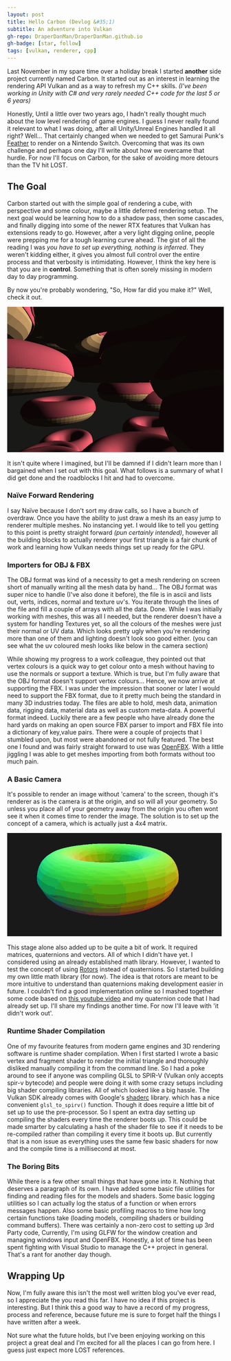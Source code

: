 ```yaml
---
layout: post
title: Hello Carbon (Devlog &#35;1)
subtitle: An adventure into Vulkan
gh-repo: DraperDanMan/DraperDanMan.github.io
gh-badge: [star, follow]
tags: [vulkan, renderer, cpp]
---
```


Last November in my spare time over a holiday break I started **another** side project currently named Carbon. It started out as an interest in learning the rendering API Vulkan and as a way to refresh my C++ skills. *(I've been working in Unity with C# and very rarely needed C++ code for the last 5 or 6 years)*

Honestly, Until a little over two years ago, I hadn't really thought much about the low level rendering of game engines. I guess I never really found it relevant to what I was doing, after all Unity/Unreal Engines handled it all right? Well... That certainly changed when we needed to get Samurai Punk's [Feather](https://samuraipunk.com/feather) to render on a Nintendo Switch. Overcoming that was its own challenge and perhaps one day I'll write about how we overcame that hurdle. For now I'll focus on Carbon, for the sake of avoiding more detours than the TV hit LOST.

## The Goal

Carbon started out with the simple goal of rendering a cube, with perspective and some colour, maybe a little deferred rendering setup. The next goal would be learning how to do a shadow pass, then some cascades, and finally digging into some of the newer RTX features that Vulkan has extensions ready to go. However, after a very light digging online, people were prepping me for a tough learning curve ahead. The gist of all the reading I was *you have to set up everything, nothing is inferred*. They weren't kidding either, it gives you almost full control over the entire process and that verbosity is intimidating. However, I think the key here is that you are in **control**. Something that is often sorely missing in modern day to day programming.

By now you're probably wondering, "So, How far did you make it?" Well, check it out.

![A animated gif of some vertex coloured donuts flying around in a void.](/img/devlog1/CarbonVertexColors.gif)

It isn't quite where I imagined, but I'll be damned if I didn't learn more than I bargained when I set out with this goal. What follows is a summary of what I did get done and the roadblocks I hit and had to overcome.

### Naïve Forward Rendering

I say Naïve because I don't sort my draw calls, so I have a bunch of overdraw. Once you have the ability to just draw a mesh its an easy jump to renderer multiple meshes. No instancing yet. I would like to tell you getting to this point is pretty straight forward *(pun certainly intended)*, however all the building blocks to actually renderer your first triangle is a fair chunk of work and learning how Vulkan needs things set up ready for the GPU.

### Importers for OBJ & FBX

The OBJ format was kind of a necessity to get a mesh rendering on screen short of manually writing all the mesh data by hand... The OBJ format was super nice to handle (I've also done it before), the file is in ascii and lists out, verts, indices, normal and texture uv's. You iterate through the lines of the file and fill a couple of arrays with all the data. Done. While I was initially working with meshes, this was all I needed, but the renderer doesn't have a system for handling Textures yet, so all the colours of the meshes were just their normal or UV data. Which looks pretty ugly when you're rendering more than one of them and lighting doesn't look soo good either. (you can see what the uv coloured mesh looks like below in the camera section)

While showing my progress to a work colleague, they pointed out that vertex colours is a quick way to get colour onto a mesh without having to use the normals or support a texture. Which is true, but I'm fully aware that the OBJ format doesn't support vertex colours... Hence, we now arrive at supporting the FBX. I was under the impression that sooner or later I would need to support the FBX format, due to it pretty much being the standard in many 3D industries today. The files are able to hold, mesh data, animation data, rigging data, material data as well as custom meta-data. A powerful format indeed. Luckily there are a few people who have already done the hard yards on making an open source FBX parser to import and FBX file into a dictionary of key,value pairs.  There were a couple of projects that I stumbled upon, but most were abandoned or not fully featured. The best one I found and was fairly straight forward to use was [OpenFBX](https://github.com/nem0/OpenFBX). With a little jiggling I was able to get meshes importing from both formats without too much pain. 

### A Basic Camera

It's possible to render an image without 'camera' to the screen, though it's renderer as is the camera is at the origin, and so will all your geometry. So unless you place all of your geometry away from the origin you often wont see it when it comes time to render the image. The solution is to set up the concept of a camera, which is actually just a 4x4 matrix. 

![A animated gif of a virtual camera moving around a uv coloured donut](/img/devlog1/vulkanFixedCam.gif)

This stage alone also added up to be quite a bit of work. It required matrices, quaternions and vectors. All of which I didn't have yet. I considered using an already established math library. However, I wanted to test the concept of using [Rotors](https://en.wikipedia.org/wiki/Rotor_(mathematics)) instead of quaternions. So I started building my own little math library (for now). The idea is that rotors are meant to be more intuitive to understand than quaternions making development easier in future. I couldn't find a good implementation online so I mashed together some code based on [this youtube video](https://www.youtube.com/watch?v=Idlv83CxP-8) and my quaternion code that I had already set up. I'll share my findings another time. For now I'll leave with 'it didn't work out'.

### Runtime Shader Compilation

One of my favourite features from modern game engines and 3D rendering software is runtime shader compilation. When I first started I wrote a basic vertex and fragment shader to render the initial triangle and thoroughly disliked manually compiling it from the command line. So I had a poke around to see if anyone was compiling GLSL to SPIR-V (Vulkan only accepts spir-v bytecode) and people were doing it with some crazy setups including big shader compiling libraries. All of which looked like a big hassle. The Vulkan SDK already comes with Google's [shaderc](https://github.com/google/shaderc/) library. which has a nice convenient `glsl_to_spirv()` function. Though it does require a little bit of set up to use the pre-processor. So I spent an extra day setting up compiling the shaders every time the renderer boots up. This could be made smarter by calculating a hash of the shader file to see if it needs to be re-compiled rather than compiling it every time it boots up. But currently that is a non issue as everything uses the same few basic shaders for now and the compile time is a millisecond at most.

### The Boring Bits

While there is a few other small things that have gone into it. Nothing that deserves a paragraph of its own. I have added some basic file utilities for finding and reading files for the models and shaders. Some basic logging utilities so I can actually log the status of a function or when errors messages happen. Also some basic profiling macros to time how long certain functions take (loading models, compiling shaders or building command buffers). There was certainly a non-zero cost to setting up 3rd Party code, Currently, I'm using GLFW for the window creation and managing windows input and OpenFBX. Honestly, a lot of time has been spent fighting with Visual Studio to manage the C++ project in general. That's a rant for another day though. 

## Wrapping Up

Now, I'm fully aware this isn't the most well written blog you've ever read, so I appreciate the you read this far. I have no idea if this project is interesting. But I think this a good way to have a record of my progress, process and reference, because future me is sure to forget half the things I have written after a week. 

Not sure what the future holds, but I've been enjoying working on this project a great deal and I'm excited for all the places I can go from here. I guess just expect more LOST references.